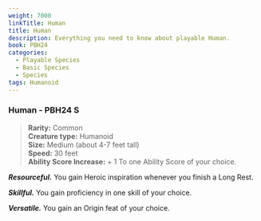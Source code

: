 ```yaml
---
weight: 7000
linkTitle: Human
title: Human
description: Everything you need to know about playable Human.
book: PBH24
categories:
  - Playable Species
  - Basic Species
  - Species
tags: Humanoid
---
```

### Human \- PBH24 S

> **Rarity:** Common  
> **Creature type:** Humanoid  
> **Size:** Medium (about 4-7 feet tall)  
> **Speed:** 30 feet  
> **Ability Score Increase:** \+ 1 To one Ability Score of your choice.

**_Resourceful._** You gain Heroic inspiration whenever you finish a Long Rest.

**_Skillful._** You gain proficiency in one skill of your choice.

**_Versatile._** You gain an Origin feat of your choice.

